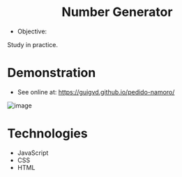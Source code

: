 <h1 align="center">Number Generator</h1> 

- Objective:

Study in practice.

# Demonstration

- See online at: https://guigvd.github.io/pedido-namoro/

![image](https://user-images.githubusercontent.com/100156111/199364468-375d6fd3-a4b5-40f3-8700-da7fe6624578.png)

# Technologies

- JavaScript
- CSS
- HTML
